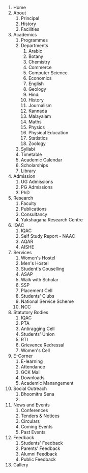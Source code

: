 1. Home
1. About
    1. Principal
    2. History
    3. Facilities
1. Academics
    1. Programmes
    2. Departments
        1. Arabic
        2. Botany
        3. Chemistry
        4. Commerce
        5. Computer Science
        6. Economics
        7. English
        8. Geology
        9. Hindi
        10. History
        11. Journalism
        12. Kannada
        13. Malayalam
        14. Maths
        15. Physics
        16. Physical Education
        17. Statistics
        18. Zoology
    3. Syllabi
    4. Timetable
    5. Academic Calendar
    6. Scholarships
    7. Library
1. Admission
    1. UG Admissions
    2. PG Admissions
    3. PhD
1. Research
    1. Faculty
    2. Publications
    3. Consultancy
    4. Yakshagana Research Centre
1. IQAC
    1. IQAC
    2. Self Study Report - NAAC
    3. AQAR
    4. AISHE
1. Services
    1. Women's Hostel
    2. Men's Hostel
    3. Student's Couselling
    4. ASAP
    5. Walk with Scholar
    6. SSP
    7. Placement Cell
    8. Students' Clubs
    9. National Service Scheme
    10. NCC
1. Statutory Bodies
    1. IQAC
    2. PTA
    3. Antiragging Cell
    4. Students' Union
    5. RTI
    6. Grievence Redressal
    7. Women's Cell
1. E-Corner
    1. E-learning
    2. Attendance
    3. GCK Mail
    4. Downloads
    5. Academic Manangement
1. Social Outreach
    1. Bhoomitra Sena
    2. 
1. News and Events
    1. Conferences
    2. Tenders & Notices
    3. Circulars
    4. Coming Events
    5. Past Events
1. Feedback
    1. Students' Feedback
    2. Parents' Feedback
    3. Alumni Feedback
    4. Public Feedback
1. Gallery
    
